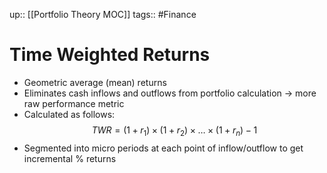up:: [[Portfolio Theory MOC]]
tags:: #Finance  
# Time Weighted Returns
- Geometric average (mean) returns 
- Eliminates cash inflows and outflows from portfolio calculation -> more raw performance metric
- Calculated as follows:
$$ {TWR} = (1 + r_1) \times (1 + r_2) \times \ldots \times (1 + r_n) - 1 $$
- Segmented into micro periods at each point of inflow/outflow to get incremental % returns
